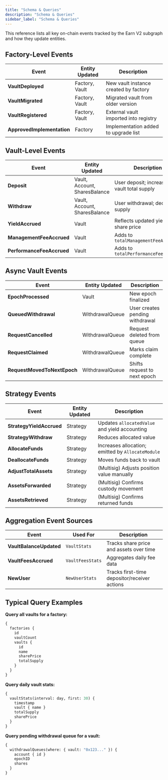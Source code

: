 ```yaml
---
title: "Schema & Queries"
description: "Schema & Queries"
sidebar_label: "Schema & Queries"
---
```


This reference lists all key on-chain events tracked by the Earn V2 subgraph and how they update entities.

## Factory-Level Events

| Event | Entity Updated | Description |
| --- | --- | --- |
| **VaultDeployed** | Factory, Vault | New vault instance created by factory |
| **VaultMigrated** | Factory, Vault | Migrated vault from older version |
| **VaultRegistered** | Factory, Vault | External vault imported into registry |
| **ApprovedImplementation** | Factory | Implementation added to upgrade list |

## Vault-Level Events

| Event | Entity Updated | Description |
| --- | --- | --- |
| **Deposit** | Vault, Account, SharesBalance | User deposit; increases vault total supply |
| **Withdraw** | Vault, Account, SharesBalance | User withdrawal; decreases supply |
| **YieldAccrued** | Vault | Reflects updated yield and share price |
| **ManagementFeeAccrued** | Vault | Adds to `totalManagementFeeAccrued` |
| **PerformanceFeeAccrued** | Vault | Adds to `totalPerformanceFeeAccrued` |

## Async Vault Events

| Event | Entity Updated | Description |
| --- | --- | --- |
| **EpochProcessed** | Vault | New epoch finalized |
| **QueuedWithdrawal** | WithdrawalQueue | User creates pending withdrawal |
| **RequestCancelled** | WithdrawalQueue | Request deleted from queue |
| **RequestClaimed** | WithdrawalQueue | Marks claim complete |
| **RequestMovedToNextEpoch** | WithdrawalQueue | Shifts request to next epoch |

## Strategy Events

| Event | Entity Updated | Description |
| --- | --- | --- |
| **StrategyYieldAccrued** | Strategy | Updates `allocatedValue` and yield accounting |
| **StrategyWithdraw** | Strategy | Reduces allocated value |
| **AllocateFunds** | Strategy | Increases allocation; emitted by `AllocateModule` |
| **DeallocateFunds** | Strategy | Moves funds back to vault |
| **AdjustTotalAssets** | Strategy | (Multisig) Adjusts position value manually |
| **AssetsForwarded** | Strategy | (Multisig) Confirms custody movement |
| **AssetsRetrieved** | Strategy | (Multisig) Confirms returned funds |

## Aggregation Event Sources

| Event | Used For | Description |
| --- | --- | --- |
| **VaultBalanceUpdated** | `VaultStats` | Tracks share price and assets over time |
| **VaultFeesAccrued** | `VaultFeesStats` | Aggregates daily fee data |
| **NewUser** | `NewUserStats` | Tracks first-time depositor/receiver actions |

## Typical Query Examples

**Query all vaults for a factory:**

```graphql
{
  factories {
    id
    vaultCount
    vaults {
      id
      name
      sharePrice
      totalSupply
    }
  }
}
```

**Query daily vault stats:**

```graphql
{
  vaultStats(interval: day, first: 30) {
    timestamp
    vault { name }
    totalSupply
    sharePrice
  }
}
```

**Query pending withdrawal queue for a vault:**

```graphql
{
  withdrawalQueues(where: { vault: "0x123..." }) {
    account { id }
    epochID
    shares
  }
}
```
